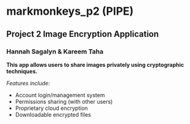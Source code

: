 # markmonkeys_p2 (PIPE)
## Project 2 Image Encryption Application
### Hannah Sagalyn & Kareem Taha

**This app allows users to share images privately using cryptographic techniques.**

*Features include:*
- Account login/management system
- Permissions sharing (with other users)
- Proprietary cloud encryption
- Downloadable encrypted files
